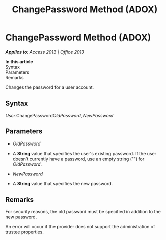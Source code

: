 ﻿---
title: ChangePassword Method (ADOX)
TOCTitle: ChangePassword Method (ADOX)
ms:assetid: 999826a5-3e6b-b6da-b8f6-d61b9a50ceca
ms:mtpsurl: https://msdn.microsoft.com/en-us/library/JJ249690(v=office.15)
ms:contentKeyID: 48546519
ms.date: 09/18/2015
mtps_version: v=office.15
---

# ChangePassword Method (ADOX)


_**Applies to:** Access 2013 | Office 2013_

**In this article**  
Syntax  
Parameters  
Remarks  

Changes the password for a user account.

## Syntax

*User*.ChangePassword*OldPassword*, *NewPassword*

## Parameters

  - *OldPassword*

  - A **String** value that specifies the user's existing password. If the user doesn't currently have a password, use an empty string ("") for *OldPassword*.

  - *NewPassword*

  - A **String** value that specifies the new password.

## Remarks

For security reasons, the old password must be specified in addition to the new password.

An error will occur if the provider does not support the administration of trustee properties.

